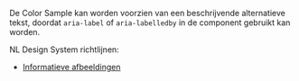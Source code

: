 <!-- @license CC0-1.0 -->

De Color Sample kan worden voorzien van een beschrijvende alternatieve tekst, doordat `aria-label` of `aria-labelledby` in de component gebruikt kan worden.

NL Design System richtlijnen:

- [Informatieve afbeeldingen](/richtlijnen/content/afbeeldingen/informatieve-afbeeldingen)
